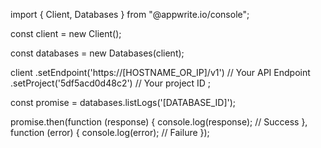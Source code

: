 import { Client, Databases } from "@appwrite.io/console";

const client = new Client();

const databases = new Databases(client);

client
    .setEndpoint('https://[HOSTNAME_OR_IP]/v1') // Your API Endpoint
    .setProject('5df5acd0d48c2') // Your project ID
;

const promise = databases.listLogs('[DATABASE_ID]');

promise.then(function (response) {
    console.log(response); // Success
}, function (error) {
    console.log(error); // Failure
});